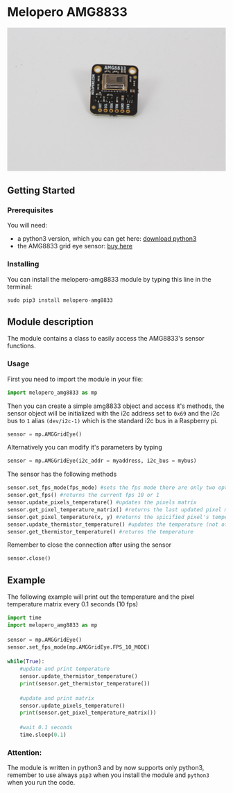 # Melopero AMG8833
![melopero logo](images/sensor.jpg?raw=true)

## Getting Started
### Prerequisites
You will need:
- a python3 version, which you can get here: [download python3](https://www.python.org/downloads/)
- the AMG8833 grid eye sensor: [buy here](https://www.melopero.com/en/shop/sensori/melopero-amg8833-grid-eye-ir-array-breakout/)

### Installing
You can install the melopero-amg8833 module by typing this line in the terminal:
```python
sudo pip3 install melopero-amg8833
```

## Module description
The module contains a class to easily access the AMG8833's sensor functions.

### Usage
First you need to import the module in your file:
```python
import melopero_amg8833 as mp
```
Then you can create a simple amg8833 object and access it's methods, the sensor object will be initialized with the i2c address set to `0x69` and the i2c bus to `1` alias `(dev/i2c-1)` which is the standard i2c bus in a Raspberry pi.
```python
sensor = mp.AMGGridEye()
```
Alternatively you can modify it's parameters by typing
```python
sensor = mp.AMGGridEye(i2c_addr = myaddress, i2c_bus = mybus)
```

The sensor has the following methods
```python
sensor.set_fps_mode(fps_mode) #sets the fps mode there are only two options: AMGGridEye.FPS_10_MODE or AMGGridEye.FPS_1_MODE
sensor.get_fps() #returns the current fps 10 or 1
sensor.update_pixels_temperature() #updates the pixels matrix
sensor.get_pixel_temperature_matrix() #returns the last updated pixel matrix
sensor.get_pixel_temperature(x, y) #returns the spicified pixel's temperature
sensor.update_thermistor_temperature() #updates the temperature (not of the pixels),theAMG8833 has a thermistor
sensor.get_thermistor_temperature() #returns the temperature
```
Remember to close the connection after using the sensor
```python
sensor.close()
```

## Example
The following example will print out the temperature and the pixel temperature matrix every 0.1 seconds (10 fps)
```python
import time
import melopero_amg8833 as mp

sensor = mp.AMGGridEye()
sensor.set_fps_mode(mp.AMGGridEye.FPS_10_MODE)

while(True):
    #update and print temperature
    sensor.update_thermistor_temperature()
    print(sensor.get_thermistor_temperature()) 

    #update and print matrix
    sensor.update_pixels_temperature()
    print(sensor.get_pixel_temperature_matrix())

    #wait 0.1 seconds
    time.sleep(0.1)
```

### Attention:

The module is written in python3 and by now supports only python3, remember to use always `pip3` when you install the module and `python3` when you run the code.
